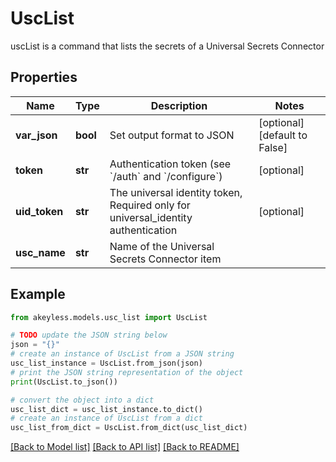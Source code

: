 # UscList

uscList is a command that lists the secrets of a Universal Secrets Connector

## Properties

Name | Type | Description | Notes
------------ | ------------- | ------------- | -------------
**var_json** | **bool** | Set output format to JSON | [optional] [default to False]
**token** | **str** | Authentication token (see &#x60;/auth&#x60; and &#x60;/configure&#x60;) | [optional] 
**uid_token** | **str** | The universal identity token, Required only for universal_identity authentication | [optional] 
**usc_name** | **str** | Name of the Universal Secrets Connector item | 

## Example

```python
from akeyless.models.usc_list import UscList

# TODO update the JSON string below
json = "{}"
# create an instance of UscList from a JSON string
usc_list_instance = UscList.from_json(json)
# print the JSON string representation of the object
print(UscList.to_json())

# convert the object into a dict
usc_list_dict = usc_list_instance.to_dict()
# create an instance of UscList from a dict
usc_list_from_dict = UscList.from_dict(usc_list_dict)
```
[[Back to Model list]](../README.md#documentation-for-models) [[Back to API list]](../README.md#documentation-for-api-endpoints) [[Back to README]](../README.md)


